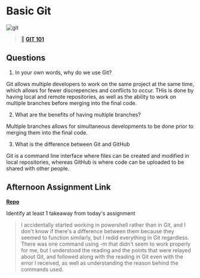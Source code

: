 # Basic Git

![git](https://git-scm.com/images/branching-illustration@2x.png)

> **📖 [GIT 101](https://codeworksacademy.com/fs-student-guide/resources/wk1/01-GIT)**

## Questions

1. In your own words, why do we use Git?

  Git allows multiple developers to work on the same project at the same time, which allows for fewer discrepencies and conflicts to occur. THis is done by having local and remote repositories, as well as the ability to work on multiple branches before merging into the final code.

2. What are the benefits of having multiple branches?

  Multiple branches allows for simultaneous developments to be done prior to merging them into the final code.

3. What is the difference between Git and GitHub

  Git is a command line interface where files can be created and modified in local repositories, whereas GitHub is where code can be uploaded to be shared with other people.

## Afternoon Assignment Link

**[Repo](https://github.com/LizMadsen/fs-journal)**

Identify at least 1 takeaway from today's assignment

  >I accidentally started working in powershell rather than in Git, and I don't know if there's a difference between them because they seemed to function similarly, but I redid everything in Git regardless. There was one command using -m that didn't seem to work properly for me, but I understood the reading and the points that were relayed about Git, and followed along with the reading in Git even with the error I received, as well as understanding the reason behind the commands used.